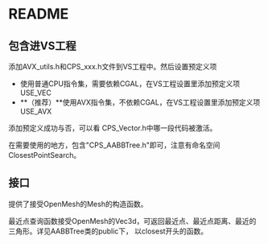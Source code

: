 # README

## 包含进VS工程

添加AVX_utils.h和CPS_xxx.h文件到VS工程中。然后设置预定义项

* 使用普通CPU指令集，需要依赖CGAL，在VS工程设置里添加预定义项 USE_VEC
* **（推荐）**使用AVX指令集，不依赖CGAL，在VS工程设置里添加预定义项 USE_AVX

添加预定义成功与否，可以看 CPS_Vector.h中哪一段代码被激活。

在需要使用的地方，包含"CPS_AABBTree.h"即可，注意有命名空间ClosestPointSearch。

## 接口

提供了接受OpenMesh的Mesh的构造函数。

最近点查询函数接受OpenMesh的Vec3d，可返回最近点、最近点距离、最近的三角形。详见AABBTree类的public下，
以closest开头的函数。
